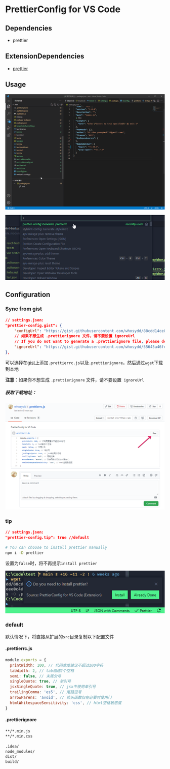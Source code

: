 # PrettierConfig for VS Code

## Dependencies

- prettier

## ExtensionDependencies

- [prettier](https://marketplace.visualstudio.com/items?itemName=esbenp.prettier-vscode)

## Usage

![](https://raw.githubusercontent.com/whosydd/images-in-one/main/20210704000715.gif)

![prettier 72](https://raw.githubusercontent.com/whosydd/images-in-one/main/20210712140259.png)

## Configuration

### Sync from gist

```json
// settings.json:
"prettier-config.gist": {
    "configUrl": "https://gist.githubusercontent.com/whosydd/88cdd14ce8d329da28fcaa94a0b5a57d/raw/3e2f31feee0c4dfcf86043f5dc1806dbbc6fc1d8/.prettierrc.js",
    // 如果不想生成 .prettierignore 文件，请不要设置 ignoreUrl
    // If you do not want to generate a .prettierignore file, please do not set 'ignoreUrl'
    "ignoreUrl": "https://gist.githubusercontent.com/whosydd/55645a46fe427b45334d20b2df5aaf50/raw/2b761c9ebc00a81300b8253a1dffe12c26d4f5d1/.prettierignore"
},
```

可以选择在[gist](https://gist.github.com/)上添加`.prettierrc.js`以及`.prettierignore`，然后通过`wget`下载到本地

**注意**：如果你不想生成 `.prettierignore` 文件，请不要设置` ignoreUrl`

##### 获取下载地址：

![Screenshot of PrettierConfig for VS Code](https://raw.githubusercontent.com/whosydd/images-in-one/main/20210711233331.png)

### tip

```json
// settings.json:
"prettier-config.tip": true //default
```

```bash
# You can choose to install prettier manually
npm i -D prettier
```

设置为`false`时，将不再提示`install prettier`

![Capture](https://raw.githubusercontent.com/whosydd/images-in-one/main/20210711234457.PNG)

### default

默认情况下，将直接从扩展的`src`目录复制以下配置文件

#### .prettierrc.js

```js
module.exports = {
  printWidth: 100, // 代码宽度建议不超过100字符
  tabWidth: 2, // tab缩进2个空格
  semi: false, // 末尾分号
  singleQuote: true, // 单引号
  jsxSingleQuote: true, // jsx中使用单引号
  trailingComma: 'es5', // 尾随逗号
  arrowParens: 'avoid', // 箭头函数仅在必要时使用()
  htmlWhitespaceSensitivity: 'css', // html空格敏感度
}
```

#### .prettierignore

```
**/*.min.js
**/*.min.css

.idea/
node_modules/
dist/
build/
```
